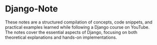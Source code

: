# Django-Note
These notes are a structured compilation of concepts, code snippets, and practical examples learned while following a Django course on YouTube. The notes cover the essential aspects of Django, focusing on both theoretical explanations and hands-on implementations.
